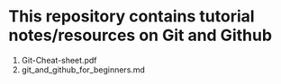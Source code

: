 # This repository contains tutorial notes/resources on Git and Github

1. Git-Cheat-sheet.pdf
2. git_and_github_for_beginners.md
